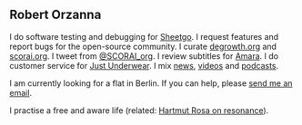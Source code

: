 ## Robert Orzanna 
I do software testing and debugging for [Sheetgo](http://sheetgo.com/). I request features and report bugs for the open-source community. I curate [degrowth.org](http://degrowth.org) and [scorai.org](http://scorai.org). I tweet from [@SCORAI_org](https://twitter.com/SCORAI_org). I review subtitles for [Amara](http://amara.org). I do customer service for [Just Underwear](http://justunderwear.de). I mix [news](https://m.simplepie.org/?feed=http%3A%2F%2Ffeed.informer.com%2Fdigests%2FQFNTQVYOWR%2Ffeeder.rss), [videos](https://m.simplepie.org/?feed=http%3A%2F%2Ffeed.informer.com%2Fdigests%2F8TNAOXX3EU%2Ffeeder.rss) and [podcasts](https://player.fm/orschiro/filter/all).

I am currently looking for a flat in Berlin. If you can help, please [send me an email](https://orzanna.de/email.png).

I practise a free and aware life (related: [Hartmut Rosa on resonance](https://www.deutschlandfunknova.de/beitrag/resonanz-eine-soziologie-des-guten-lebens)).
